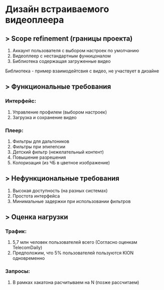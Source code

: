 # Дизайн встраиваемого видеоплеера

## > Scope refinement (границы проекта)

1. Аккаунт пользователя с выбором настроек по умолчанию
2. Видеоплеер с нестандартным функицоналом
3. Библиотека содержащая загруженные видео

Библиотека - пример взаимодейтсвия с видео, не участвует в дизайне

## > Функциональные требования
### Интерфейс:
1. Управление профилем (выбором настроек)
2. Загрузка и сохранение видео

### Плеер:
1. Фильтры для дальтоников
2. Фильтры при эпилепсии
3. Детский фильтр (нежелательный контент)
4. Повышение разрешения
5. Колоризация (из ЧБ в цветное изображение)

## > Нефункциональные требования
1. Высокая доступность (на разных системах)
2. Простота интерфейса
3. Минимальные задержки при использовании фильтров

## > Оценка нагрузки
### Трафик:
1. 5,7 млн человек пользователей всего (Согласно оценкам TelecomDaily)
2. Предположим, что 5% пользователей пользуются KION одновременно

### Запросы:
1. В рамках хакатона расчитываем на N (позже рассчитаем)
